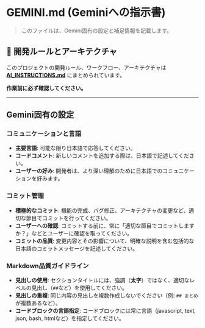 # GEMINI.md (Geminiへの指示書)

> このファイルは、Gemini固有の設定と補足情報を記載します。

## 📖 開発ルールとアーキテクチャ

このプロジェクトの開発ルール、ワークフロー、アーキテクチャは **[AI_INSTRUCTIONS.md](AI_INSTRUCTIONS.md)** にまとめられています。

**作業前に必ず確認してください。**

---

## Gemini固有の設定

### コミュニケーションと言語

- **主要言語**: 可能な限り日本語で応答してください。
- **コードコメント**: 新しいコメントを追加する際は、日本語で記述してください。
- **ユーザーの好み**: 開発者は、より深い理解のために日本語でのコミュニケーションを好みます。

### コミット管理

- **積極的なコミット**: 機能の完成、バグ修正、アーキテクチャの変更など、適切な節目でコミットを行ってください。
- **ユーザーへの確認**: コミットする前に、常に「適切な節目でコミットしますか？」などとユーザーに確認を取ってください。
- **コミットの品質**: 変更内容とその影響について、明確な説明を含む包括的な日本語のコミットメッセージを記述してください。

### Markdown品質ガイドライン

- **見出しの使用**: セクションタイトルには、強調（**太字**）ではなく、適切なレベルの見出し（`##`など）を使用してください。
- **見出しの重複**: 同じ内容の見出しを複数作成しないでください（例: `## まとめ` が複数あるなど）。
- **コードブロックの言語指定**: コードブロックには常に言語（javascript, text, json, bash, htmlなど）を指定してください。
